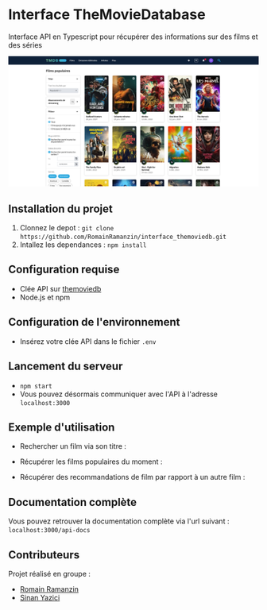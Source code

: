 # Interface TheMovieDatabase
Interface API en Typescript pour récupérer des informations sur des films et des séries

![the movie db](public/themoviedb.png)

## Installation du projet 
1. Clonnez le depot : `git clone https://github.com/RomainRamanzin/interface_themoviedb.git`
2. Intallez les dependances : `npm install`

## Configuration requise
- Clée API sur [themoviedb](https://www.themoviedb.org/)
- Node.js et npm

## Configuration de l'environnement
- Insérez votre clée API dans le fichier `.env`

## Lancement du serveur 
- `npm start`
- Vous pouvez désormais communiquer avec l'API à l'adresse `localhost:3000`

## Exemple d'utilisation
- Rechercher un film via son titre :
<!-- ```bash
localhost:3000/movie/:title
``` -->

- Récupérer les films populaires du moment :

- Récupérer des recommandations de film par rapport à un autre film :


## Documentation complète
Vous pouvez retrouver la documentation complète via l'url suivant : `localhost:3000/api-docs`

## Contributeurs
Projet réalisé en groupe :
- [Romain Ramanzin](https://github.com/RomainRamanzin)
- [Sinan Yazici](https://github.com/sinan-yazici)